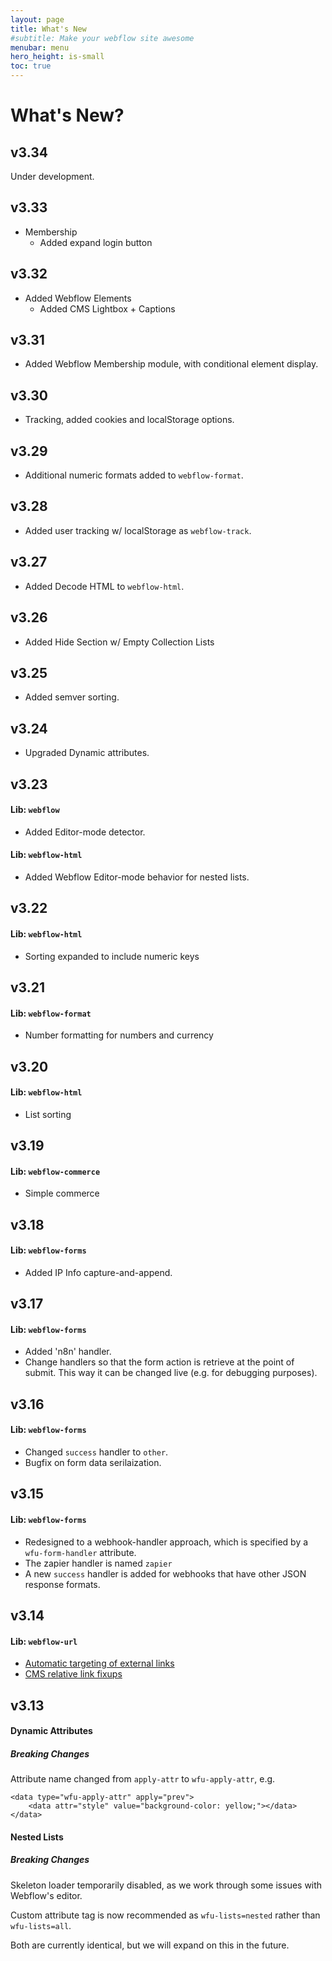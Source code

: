 ```yaml
---
layout: page
title: What's New
#subtitle: Make your webflow site awesome
menubar: menu
hero_height: is-small
toc: true
---
```


# What's New?


## v3.34

Under development.

## v3.33

- Membership
  - Added expand login button
## v3.32

- Added Webflow Elements
  - Added CMS Lightbox + Captions 

## v3.31

- Added Webflow Membership module, with conditional element display. 

## v3.30

- Tracking, added cookies and localStorage options.

## v3.29

- Additional numeric formats
added to `webflow-format`.

## v3.28

- Added user tracking w/ localStorage 
as `webflow-track`.

## v3.27

- Added Decode HTML
to `webflow-html`.

## v3.26

- Added Hide Section w/ Empty Collection Lists

## v3.25

- Added semver sorting.

## v3.24

- Upgraded Dynamic attributes.

## v3.23

#### Lib: `webflow`

- Added Editor-mode detector.

#### Lib: `webflow-html`

- Added Webflow Editor-mode behavior for nested lists.

## v3.22

#### Lib: `webflow-html`

- Sorting expanded to include numeric keys

## v3.21

#### Lib: `webflow-format`

- Number formatting for numbers and currency

## v3.20

#### Lib: `webflow-html`

- List sorting

## v3.19

#### Lib: `webflow-commerce`

- Simple commerce

## v3.18

#### Lib: `webflow-forms`

- Added IP Info capture-and-append.

## v3.17

#### Lib: `webflow-forms`

- Added 'n8n' handler.
- Change handlers so that the form action is retrieve at the point of submit.
This way it can be changed live (e.g. for debugging purposes).

## v3.16

#### Lib: `webflow-forms`

- Changed `success` handler to `other`. 
- Bugfix on form data serilaization. 

## v3.15

#### Lib: `webflow-forms`

- Redesigned to a webhook-handler approach, which is specified by a `wfu-form-handler` attribute.
- The zapier handler is named `zapier`
- A new `success` handler is added for webhooks that have other JSON response formats. 

## v3.14

#### Lib: `webflow-url`

- [Automatic targeting of external links](/docs/webflow-url/link-targeting/)
- [CMS relative link fixups](https://wfu.sygnal.com/docs/webflow-url/cms-fixups/)

## v3.13

#### Dynamic Attributes

##### Breaking Changes

Attribute name changed from `apply-attr` to `wfu-apply-attr`, e.g. 

```
<data type="wfu-apply-attr" apply="prev">
    <data attr="style" value="background-color: yellow;"></data>
</data>
```

#### Nested Lists

##### Breaking Changes

Skeleton loader temporarily disabled, as we work through some issues with Webflow's editor. 

Custom attribute tag is now recommended as `wfu-lists=nested` rather than `wfu-lists=all`.

Both are currently identical, but we will expand on this in the future.
